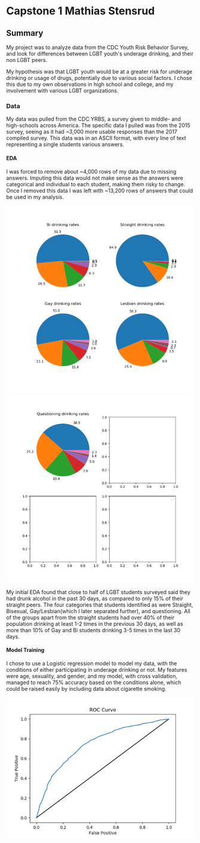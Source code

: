 # Capstone 1 Mathias Stensrud
## Summary
  My project was to analyze data from the CDC Youth Risk Behavior Survey, and look for differences between LGBT youth's underage drinking, and their non LGBT peers.

  My hypothesis was that LGBT youth would be at a greater risk for underage drinking or usage of drugs, potentially due to various social factors. I chose this due to my own observations in high school and college, and my involvement with various LGBT organizations.
  
### Data
My data was pulled from the CDC YRBS, a survey given to middle- and high-schools across America. The specific data I pulled was from the 2015 survey, seeing as it had ~3,000 more usable responses than the 2017 compiled survey. This data was in an ASCII format, with every line of text representing a single students various answers.

 #### EDA
 I was forced to remove about ~4,000 rows of my data due to missing answers. Imputing this data would not make sense as the answers were categorical and individual to each student, making them risky to change. Once I removed this data I was left with ~13,200 rows of answers that could be used in my analysis.
 
  ![](https://github.com/MathiasStensrud/capstone_1/blob/master/drinking.png)
  ![](https://github.com/MathiasStensrud/capstone_1/blob/master/questioning.png)
 
 My initial EDA found that close to half of LGBT students surveyed said they had drunk alcohol in the past 30 days, as compared to only 15% of their straight peers.
  The four categories that students identified as were Straight, Bisexual, Gay/Lesbian(which I later separated further), and questioning. All of the groups apart from the straight students had over 40% of their population drinking at least 1-2 times in the previous 30 days, as well as more than 10% of Gay and Bi students drinking 3-5 times in the last 30 days.

#### Model Training
  I chose to use a Logistic regression model to model my data, with the conditions of either participating in underage drinking or not. My features were age, sexuality, and gender, and my model, with cross validation, managed to reach 75% accuracy based on the conditions alone, which could be raised easily by including data about cigarette smoking.

  ![](https://github.com/MathiasStensrud/capstone_1/blob/master/ROC.png)

